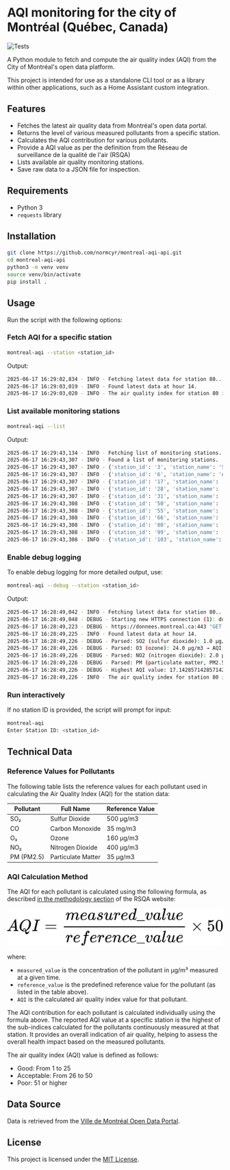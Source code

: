 # AQI monitoring for the city of Montréal (Québec, Canada)

![Tests](https://github.com/normcyr/montreal_aqi_api/actions/workflows/ci.yml/badge.svg)

A Python module to fetch and compute the air quality index (AQI) from the City of Montréal's open data platform.

This project is intended for use as a standalone CLI tool or as a library within other applications, such as a Home Assistant custom integration.

## Features

- Fetches the latest air quality data from Montréal's open data portal.
- Returns the level of various measured pollutants from a specific station.
- Calculates the AQI contribution for various pollutants.
- Provide a AQI value as per the definition from the Réseau de surveillance de la qualité de l'air (RSQA)
- Lists available air quality monitoring stations.
- Save raw data to a JSON file for inspection.

## Requirements

- Python 3
- `requests` library

## Installation

```bash
git clone https://github.com/normcyr/montreal-aqi-api.git
cd montreal-aqi-api
python3 -m venv venv
source venv/bin/activate
pip install .
```

## Usage

Run the script with the following options:

### Fetch AQI for a specific station

```bash
montreal-aqi --station <station_id>
```

Output:

```bash
2025-06-17 16:29:02,834 - INFO - Fetching latest data for station 80...
2025-06-17 16:29:03,019 - INFO - Found latest data at hour 14.
2025-06-17 16:29:03,020 - INFO - The air quality index for station 80 is 17.
```

### List available monitoring stations

```bash
montreal-aqi --list
```

Output:

```bash
2025-06-17 16:29:43,134 - INFO - Fetching list of monitoring stations...
2025-06-17 16:29:43,307 - INFO - Found a list of monitoring stations.
2025-06-17 16:29:43,307 - INFO - {'station_id': '3', 'station_name': 'Saint-Jean-Baptiste ', 'station_address': '1050 A, St-Jean-Baptiste', 'station_borough': 'Rivière-des-Prairies'}
2025-06-17 16:29:43,307 - INFO - {'station_id': '6', 'station_name': 'Anjou', 'station_address': '7650 rue Châteauneuf', 'station_borough': 'Anjou'}
2025-06-17 16:29:43,307 - INFO - {'station_id': '17', 'station_name': 'Caserne 17', 'station_address': '4240 rue Charleroi', 'station_borough': 'Montréal-Nord'}
2025-06-17 16:29:43,307 - INFO - {'station_id': '28', 'station_name': 'Échangeur Décarie', 'station_address': '2495 Duncan', 'station_borough': 'Mont-Royal'}
2025-06-17 16:29:43,307 - INFO - {'station_id': '31', 'station_name': 'Saint-Dominique', 'station_address': '75, rue Ontario Est', 'station_borough': 'Ville-Marie'}
2025-06-17 16:29:43,308 - INFO - {'station_id': '50', 'station_name': 'Hochelaga-Maisonneuve', 'station_address': '3250, Ste-Catherine Est', 'station_borough': 'Hochelaga-Maisonneuve'}
2025-06-17 16:29:43,308 - INFO - {'station_id': '55', 'station_name': 'Rivière-des-Prairies', 'station_address': '12400, Wilfrid-Ouellette, coin Louis-Lumière', 'station_borough': 'Rivière-des-Prairies'}
2025-06-17 16:29:43,308 - INFO - {'station_id': '66', 'station_name': 'Aéroport de Montréal', 'station_address': 'Aéroport de Montréal, 90-A rue Hervé-St-Martin', 'station_borough': 'Dorval'}
2025-06-17 16:29:43,308 - INFO - {'station_id': '80', 'station_name': 'Saint-Joseph', 'station_address': '2580 Saint-Joseph est', 'station_borough': 'Rosemont-La Petite-Patrie'}
2025-06-17 16:29:43,308 - INFO - {'station_id': '99', 'station_name': 'Sainte-Anne-de-Bellevue', 'station_address': '20965, Ch. Ste-Marie', 'station_borough': 'Sainte-Anne-de-Bellevue'}
2025-06-17 16:29:43,308 - INFO - {'station_id': '103', 'station_name': 'York/Roberval', 'station_address': '5398 rue York', 'station_borough': 'Sud-Ouest'}
```

### Enable debug logging

To enable debug logging for more detailed output, use:

```bash
montreal-aqi --debug --station <station_id>
```

Output:

```bash
2025-06-17 16:28:49,042 - INFO - Fetching latest data for station 80...
2025-06-17 16:28:49,048 - DEBUG - Starting new HTTPS connection (1): donnees.montreal.ca:443
2025-06-17 16:28:49,223 - DEBUG - https://donnees.montreal.ca:443 "GET /api/3/action/datastore_search?resource_id=a25fdea2-7e86-42ac-8301-ca77db3ff17e&limit=1000 HTTP/1.1" 200 None
2025-06-17 16:28:49,225 - INFO - Found latest data at hour 14.
2025-06-17 16:28:49,226 - DEBUG - Parsed: SO2 (sulfur dioxide): 1.0 µg/m3 → AQI 0.1 (Hour 14)
2025-06-17 16:28:49,226 - DEBUG - Parsed: O3 (ozone): 24.0 µg/m3 → AQI 7.5 (Hour 14)
2025-06-17 16:28:49,226 - DEBUG - Parsed: NO2 (nitrogen dioxide): 2.0 µg/m3 → AQI 0.2 (Hour 14)
2025-06-17 16:28:49,226 - DEBUG - Parsed: PM (particulate matter, PM2.5): 12.0 µg/m3 → AQI 17.1 (Hour 14)
2025-06-17 16:28:49,226 - DEBUG - Highest AQI value: 17.142857142857142
2025-06-17 16:28:49,226 - INFO - The air quality index for station 80 is 17.
```

### Run interactively

If no station ID is provided, the script will prompt for input:

```bash
montreal-aqi
Enter Station ID: <station_id>
```

## Technical Data

### Reference Values for Pollutants

The following table lists the reference values for each pollutant used in calculating the Air Quality Index (AQI) for the station data:

| Pollutant     | Full Name               | Reference Value |
|---------------|-------------------------|-----------------|
| SO₂           | Sulfur Dioxide          | 500 µg/m3       |
| CO            | Carbon Monoxide         | 35 mg/m3        |
| O₃            | Ozone                   | 160 µg/m3       |
| NO₂           | Nitrogen Dioxide        | 400 µg/m3       |
| PM (PM2.5)    | Particulate Matter      | 35 µg/m3        |

### AQI Calculation Method

The AQI for each pollutant is calculated using the following formula, as described [in the methodology section](https://donnees.montreal.ca/dataset/rsqa-indice-qualite-air#methodology) of the RSQA website:

![AQI Equation](docs/aqi_equation.png)

where:

- `measured_value` is the concentration of the pollutant in µg/m³ measured at a given time.
- `reference_value` is the predefined reference value for the pollutant (as listed in the table above).
- `AQI` is the calculated air quality index value for that pollutant.

The AQI contribution for each pollutant is calculated individually using the formula above. The reported AQI value at a specific station is the highest of the sub-indices calculated for the pollutants continuously measured at that station. It provides an overall indication of air quality, helping to assess the overall health impact based on the measured pollutants.

The air quality index (AQI) value is defined as follows:

- Good: From 1 to 25
- Acceptable: From 26 to 50
- Poor: 51 or higher

## Data Source

Data is retrieved from the [Ville de Montréal Open Data Portal](https://donnees.montreal.ca/fr/dataset/rsqa-indice-qualite-air).

## License

This project is licensed under the [MIT License](LICENSE).

